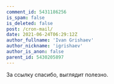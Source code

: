 ```yaml
---
comment_id: 5431186256
is_spam: false
is_deleted: false
post: /cron-mail/
date: 2021-06-24T06:29:12Z
author_fullname: 'Ivan Grishaev'
author_nickname: 'igrishaev'
author_is_anon: false
parent_id: 5430205897
---
```


<p>За ссылку спасибо, выглядит полезно.</p>
